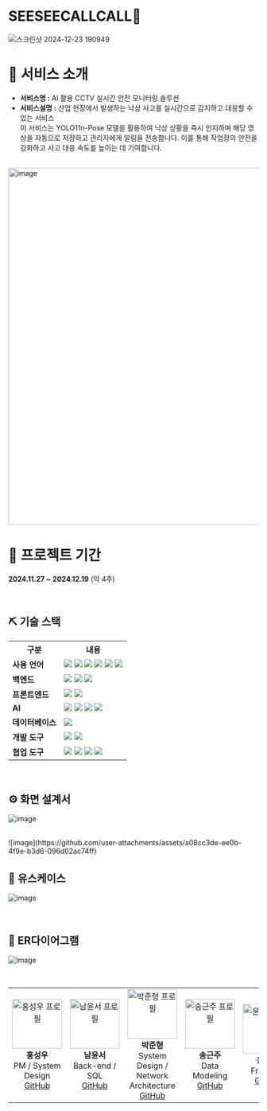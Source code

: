 # SEESEECALLCALL🎥 
![스크린샷 2024-12-23 190949](https://github.com/user-attachments/assets/bda630fa-0d3c-4c5a-96dc-c9e18603658e)


# 👀 서비스 소개

* <b>서비스명 :</b> AI 활용 CCTV 실시간 안전 모니터링 솔루션
* <b>서비스설명 :</b> 산업 현장에서 발생하는 낙상 사고를 실시간으로 감지하고 대응할 수 있는 서비스  <br> 이 서비스는 YOLO11n-Pose 모델을 활용하여 낙상 상황을 즉시 인지하며 해당 영상을 자동으로 저장하고 관리자에게 알림을 전송합니다. 이를 통해 작업장의 안전을 강화하고 사고 대응 속도를 높이는 데 기여합니다.
<br>

 <img width="718" alt="image" src="https://github.com/user-attachments/assets/53ecea38-d4e8-4d63-81d1-5145d45e8398" />

<br>

# 📅 프로젝트 기간
<b>2024.11.27 ~ 2024.12.19</b> (약 4주)

<br>

## ⛏ 기술 스택
<table> <tr> <th>구분</th> <th>내용</th> </tr> <tr> <td><b>사용 언어</b></td> <td> <img src="https://img.shields.io/badge/Java-007396?style=for-the-badge&logo=java&logoColor=white"/> <img src="https://img.shields.io/badge/HTML5-E34F26?style=for-the-badge&logo=HTML5&logoColor=white"/> <img src="https://img.shields.io/badge/CSS3-1572B6?style=for-the-badge&logo=CSS3&logoColor=white"/> <img src="https://img.shields.io/badge/SCSS-FF1493?style=for-the-badge&logo=SASS&logoColor=white"/> <img src="https://img.shields.io/badge/JavaScript-F7DF1E?style=for-the-badge&logo=JavaScript&logoColor=black"/> <img src="https://img.shields.io/badge/Python-3776AB?style=for-the-badge&logo=Python&logoColor=white"/> </td> </tr> <tr> <td><b>백엔드</b></td> <td> <img src="https://img.shields.io/badge/Spring Boot-6DB33F?style=for-the-badge&logo=SpringBoot&logoColor=white"/> <img src="https://img.shields.io/badge/FastAPI-009688?style=for-the-badge&logo=FastAPI&logoColor=white"/> <img src="https://img.shields.io/badge/WebSocket-339933?style=for-the-badge&logo=WebSocket&logoColor=white"/> </td> </tr> <tr> <td><b>프론트엔드</b></td> <td> <img src="https://img.shields.io/badge/Node.js-339933?style=for-the-badge&logo=Node.js&logoColor=white"/> <img src="https://img.shields.io/badge/jQuery-0769AD?style=for-the-badge&logo=jQuery&logoColor=white"/> </td> </tr> <tr> <td><b>AI</b></td> <td> <img src="https://img.shields.io/badge/YOLO11-FF6F00?style=for-the-badge&logo=YOLO&logoColor=white"/> <img src="https://img.shields.io/badge/OpenCV-5C3EE8?style=for-the-badge&logo=OpenCV&logoColor=white"/> <img src="https://img.shields.io/badge/PyTorch-EE4C2C?style=for-the-badge&logo=PyTorch&logoColor=white"/> <img src="https://img.shields.io/badge/TensorFlow-FF6F00?style=for-the-badge&logo=TensorFlow&logoColor=white"/> </td> </tr> <tr> <td><b>데이터베이스</b></td> <td> <img src="https://img.shields.io/badge/MySQL-4479A1?style=for-the-badge&logo=MySQL&logoColor=white"/> </td> </tr> <tr> <td><b>개발 도구</b></td> <td> <img src="https://img.shields.io/badge/Eclipse IDE-2C2255?style=for-the-badge&logo=Eclipse&logoColor=white"/> <img src="https://img.shields.io/badge/Visual Studio Code-007ACC?style=for-the-badge&logo=VisualStudioCode&logoColor=white"/> </td> </tr> <tr> <td><b>협업 도구</b></td> <td> <img src="https://img.shields.io/badge/Git-F05032?style=for-the-badge&logo=Git&logoColor=white"/> <img src="https://img.shields.io/badge/GitHub-181717?style=for-the-badge&logo=GitHub&logoColor=white"/> <img src="https://img.shields.io/badge/Discord-5865F2?style=for-the-badge&logo=Discord&logoColor=white"/> <img src="https://img.shields.io/badge/Notion-000000?style=for-the-badge&logo=Notion&logoColor=white"/> </td> </tr> </table>
<br>


## ⚙ 화면 설계서
![image](https://github.com/user-attachments/assets/c170c387-28ee-40f3-99ea-6b9c8e5d8a3c)

<br>
![image](https://github.com/user-attachments/assets/a08cc3de-ee0b-4f9e-b3d6-096d02ac74ff)

<br>

## 📌 유스케이스
![image](https://github.com/user-attachments/assets/f7f76fa2-a82a-41fd-8900-e48221880e86)


<br>

## 📌 ER다이어그램
![image](https://github.com/user-attachments/assets/22b8e389-bb4f-4913-b849-bc658af290de)

<br>




<table> <tr> <td align="center"> <img src="https://github.com/user-attachments/assets/24d8c7b5-6109-44e5-afb4-4e2925957af7" width="100" height="100" alt="홍성우 프로필"/> <br><b>홍성우</b> <br>PM / System Design <br><a href="https://github.com/bicyclesung" target="_blank">GitHub</a> </td> <td align="center"> <img src="https://github.com/user-attachments/assets/78df9d46-e713-43aa-9e7a-22edd8efa161" width="100" height="100" alt="남윤서 프로필"/> <br><b>남윤서</b> <br>Back-end / SQL <br><a href="https://github.com/NAPJACKMANDU" target="_blank">GitHub</a> </td> <td align="center"> <img src="https://github.com/user-attachments/assets/d47112d8-f9b1-4b1a-ab45-26a212d50278" width="100" height="100" alt="박준형 프로필"/> <br><b>박준형</b> <br>System Design / Network Architecture <br><a href="https://github.com/wnsgud6707" target="_blank">GitHub</a> </td> <td align="center"> <img src="https://github.com/user-attachments/assets/374b88d5-2b6a-4878-8305-aa4ebc27400f" width="100" height="100" alt="송근주 프로필"/> <br><b>송근주</b> <br>Data Modeling <br><a href="https://github.com/capcat47" target="_blank">GitHub</a> </td> <td align="center"> <img src="https://github.com/user-attachments/assets/da8caec3-3e57-43f9-95c0-9205c25c43b1" width="100" height="100" alt="윤한빛 프로필"/> <br><b>윤한빛</b> <br>Frontend <br><a href="https://github.com/yoon-vit" target="_blank">GitHub</a> </td> </tr> </table>
